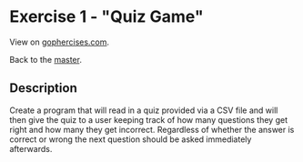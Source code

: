 # Exercise 1 - "Quiz Game"

View on [gophercises.com](https://gophercises.com/exercises/quiz).

Back to the [master](../../tree/master).

## Description
Create a program that will read in a quiz provided via a CSV file and will then give the quiz to a user keeping track of how many questions they get right and how many they get incorrect. Regardless of whether the answer is correct or wrong the next question should be asked immediately afterwards.
